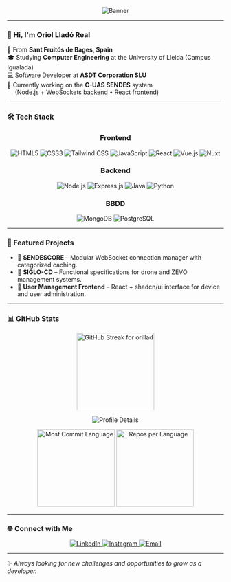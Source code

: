 <p align="center">
  <img src="https://capsule-render.vercel.app/api?type=rounded&text=Hello%2C%20I%27m%20Orillad&fontSize=60&animation=fadeIn&color=gradient&height=200" alt="Banner" />
</p>

---

### 👋 Hi, I'm **Oriol Lladó Real**

📍 From **Sant Fruitós de Bages, Spain**  
🎓 Studying **Computer Engineering** at the University of Lleida (Campus Igualada)  
💻 Software Developer at **ASDT Corporation SLU**  
🚀 Currently working on the **C-UAS SENDES** system  
&emsp; (Node.js + WebSockets backend • React frontend)

---

### 🛠️ Tech Stack


<!-- Frontend -->
<h3 align="center">Frontend</h3>
<p align="center">
  <img src="https://img.shields.io/badge/HTML5-E34F26?logo=html5&logoColor=white&style=for-the-badge" alt="HTML5" />
  <img src="https://img.shields.io/badge/CSS3-1572B6?logo=css3&logoColor=white&style=for-the-badge" alt="CSS3" />
  <img src="https://img.shields.io/badge/Tailwind%20CSS-06B6D4?logo=tailwindcss&logoColor=white&style=for-the-badge" alt="Tailwind CSS" />
  <img src="https://img.shields.io/badge/JavaScript-F7DF1E?logo=javascript&logoColor=black&style=for-the-badge" alt="JavaScript" />
  <img src="https://img.shields.io/badge/React-61DAFB?logo=react&logoColor=black&style=for-the-badge" alt="React" />
  <img src="https://img.shields.io/badge/Vue.js-4FC08D?logo=vue.js&logoColor=white&style=for-the-badge" alt="Vue.js" />
  <img src="https://img.shields.io/badge/Nuxt-00DC82?logo=nuxtdotjs&logoColor=black&style=for-the-badge" alt="Nuxt" />
</p>

<!-- Backend -->
<h3 align="center">Backend</h3>
<p align="center">
  <img src="https://img.shields.io/badge/Node.js-339933?logo=node.js&logoColor=white&style=for-the-badge" alt="Node.js" />
  <img src="https://img.shields.io/badge/Express.js-000000?logo=express&logoColor=white&style=for-the-badge" alt="Express.js" />
  <img src="https://img.shields.io/badge/Java-007396?logo=openjdk&logoColor=white&style=for-the-badge" alt="Java" />
  <img src="https://img.shields.io/badge/Python-3776AB?logo=python&logoColor=white&style=for-the-badge" alt="Python" />
</p>

<!-- Bases de dades -->
<h3 align="center">BBDD</h3>
<p align="center">
  <img src="https://img.shields.io/badge/MongoDB-47A248?logo=mongodb&logoColor=white&style=for-the-badge" alt="MongoDB" />
  <img src="https://img.shields.io/badge/PostgreSQL-4169E1?logo=postgresql&logoColor=white&style=for-the-badge" alt="PostgreSQL" />
</p>

---

### 📌 Featured Projects

- 🔹 **SENDESCORE** – Modular WebSocket connection manager with categorized caching.  
- 🔹 **SIGLO-CD** – Functional specifications for drone and ZEVO management systems.  
- 🔹 **User Management Frontend** – React + shadcn/ui interface for device and user administration.  

---

### 📊 GitHub Stats

<p align="center">
  <!-- Streak (fiable) -->
  <img
    src="https://streak-stats.demolab.com?user=orillad&theme=tokyonight&hide_border=true"
    alt="GitHub Streak for orillad"
    height="180"
  />
</p>

<p align="center">
  <!-- Summary Cards (perfil + llenguatges) -->
  <img
    src="https://github-profile-summary-cards.vercel.app/api/cards/profile-details?username=orillad&theme=tokyonight"
    alt="Profile Details"
  />
</p>

<p align="center">
  <img
    src="https://github-profile-summary-cards.vercel.app/api/cards/most-commit-language?username=orillad&theme=tokyonight"
    alt="Most Commit Language"
    height="180"
  />
  <img
    src="https://github-profile-summary-cards.vercel.app/api/cards/repos-per-language?username=orillad&theme=tokyonight"
    alt="Repos per Language"
    height="180"
  />
</p>


---

### 🌐 Connect with Me

<p align="center">
  <a href="https://www.linkedin.com/in/oriol-llado-real" target="_blank">
    <img src="https://img.shields.io/badge/LinkedIn-0077B5?logo=linkedin&logoColor=white&style=for-the-badge" alt="LinkedIn" />
  </a>
  <a href="https://instagram.com/orillad_03" target="_blank">
    <img src="https://img.shields.io/badge/Instagram-E4405F?logo=instagram&logoColor=white&style=for-the-badge" alt="Instagram" />
  </a>
  <a href="mailto:oriollladoreal@gmail.com" target="_blank">
    <img src="https://img.shields.io/badge/Email-D14836?logo=gmail&logoColor=white&style=for-the-badge" alt="Email" />
  </a>
</p>

---

✨ *Always looking for new challenges and opportunities to grow as a developer.*
